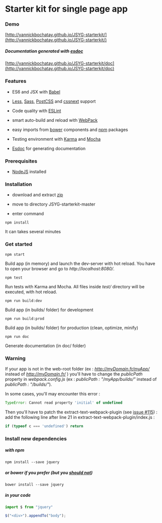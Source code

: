 # Starter kit for single page app

### Demo

[http://yannickbochatay.github.io/JSYG-starterkit/](http://yannickbochatay.github.io/JSYG-starterkit/)

##### Documentation generated with [esdoc](https://esdoc.org/)

[http://yannickbochatay.github.io/JSYG-starterkit/doc](http://yannickbochatay.github.io/JSYG-starterkit/doc)



### Features

* ES6 and JSX with [Babel](https://babeljs.io/)

* [Less](http://lesscss.org/), [Sass](http://sass-lang.com/), [PostCSS](http://postcss.org/) and [cssnext](http://cssnext.io/) support

* Code quality with [ESLint](http://eslint.org/)

* smart auto-build and reload with [WebPack](https://webpack.github.io/)

* easy imports from [bower](http://bower.io/) components and [npm](https://www.npmjs.com/) packages

* Testing environment with [Karma](https://karma-runner.github.io/) and [Mocha](https://mochajs.org/)

* [Esdoc](https://esdoc.org/) for generating documentation



### Prerequisites
* [NodeJS](https://nodejs.org/en/) installed



### Installation

* download and extract [zip](https://github.com/YannickBochatay/JSYG-starterkit/archive/master.zip)

* move to directory JSYG-starterkit-master

* enter command
```shell
npm install
```
It can takes several minutes



### Get started
```shell
npm start
```
Build app (in memory) and launch the dev-server with hot reload.
You have to open your browser and go to *http://localhost:8080/*.

```shell
npm test
```
Run tests with Karma and Mocha. All files inside *test/* directory will be executed, with hot reload.

```shell
npm run build:dev
```
Build app (in builds/ folder) for development

```shell
npm run build:prod
```
Build app (in builds/ folder) for production (clean, optimize, minify)

```shell
npm run doc
```
Generate documentation (in doc/ folder)


### Warning
If your app is not in the web-root folder (ex : *http://myDomain.fr/myApp/* instead of *http://myDomain.fr/* ) you'll have to change the *publicPath* property in *webpack.config.js* (ex : *publicPath : "/myApp/builds/"* instead of *publicPath : "/builds/"*).


In some cases, you'll may encounter this error :
```javascript
TypeError: Cannot read property 'initial' of undefined
```
Then you'll have to patch the extract-text-webpack-plugin (see [issue #115](https://github.com/webpack/extract-text-webpack-plugin/issues/115#issuecomment-178026475)) :
add the following line after line 21 in extract-text-webpack-plugin/index.js :
```javascript
if (typeof c === 'undefined') return
```


### Install new dependencies

##### with npm
```shell
npm install --save jquery
```

##### or bower if you prefer (but you [should not](https://webpack.github.io/docs/usage-with-bower.html))
```shell
bower install --save jquery
```

##### in your code
```javascript
import $ from "jquery"

$("<div>").appendTo("body");
```
